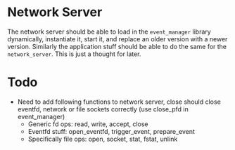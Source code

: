 # Network Server
The network server should be able to load in the `event_manager` library dynamically, instantiate it, start it, and replace an older version with a newer version.
Similarly the application stuff should be able to do the same for the `network_server`.
This is just a thought for later.

# Todo
- Need to add following functions to network server, close should close eventfd, network or file sockets correctly (use close_pfd in event_manager)
  - Generic fd ops: read, write, accept, close
  - Eventfd stuff: open_eventfd, trigger_event, prepare_event
  - Specifically file ops: open, socket, stat, fstat, unlink